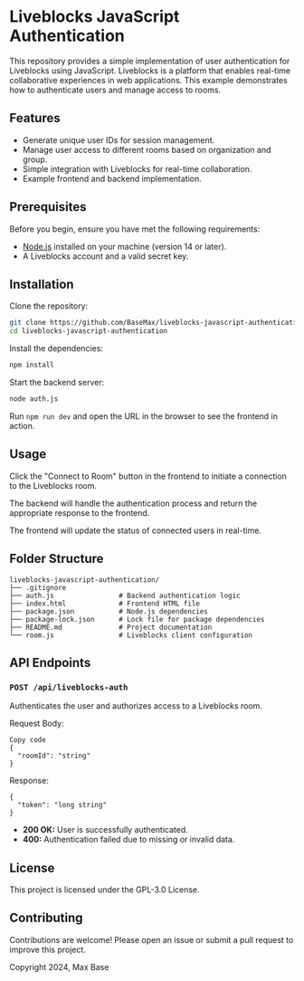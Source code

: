 # Liveblocks JavaScript Authentication

This repository provides a simple implementation of user authentication for Liveblocks using JavaScript. Liveblocks is a platform that enables real-time collaborative experiences in web applications. This example demonstrates how to authenticate users and manage access to rooms.

## Features

- Generate unique user IDs for session management.
- Manage user access to different rooms based on organization and group.
- Simple integration with Liveblocks for real-time collaboration.
- Example frontend and backend implementation.

## Prerequisites

Before you begin, ensure you have met the following requirements:

- [Node.js](https://nodejs.org/) installed on your machine (version 14 or later).
- A Liveblocks account and a valid secret key.

## Installation

Clone the repository:

 ```bash
 git clone https://github.com/BaseMax/liveblocks-javascript-authentication.git
 cd liveblocks-javascript-authentication
 ```

Install the dependencies:

```bash
npm install
```

Start the backend server:

```bash
node auth.js
```

Run `npm run dev` and open the URL in the browser to see the frontend in action.

## Usage

Click the "Connect to Room" button in the frontend to initiate a connection to the Liveblocks room.

The backend will handle the authentication process and return the appropriate response to the frontend.

The frontend will update the status of connected users in real-time.

## Folder Structure

```
liveblocks-javascript-authentication/
├── .gitignore
├── auth.js                # Backend authentication logic
├── index.html             # Frontend HTML file
├── package.json           # Node.js dependencies
├── package-lock.json      # Lock file for package dependencies
├── README.md              # Project documentation
└── room.js                # Liveblocks client configuration
```

## API Endpoints

### `POST /api/liveblocks-auth`

Authenticates the user and authorizes access to a Liveblocks room.

Request Body:

```
Copy code
{
  "roomId": "string"
}
```

Response:
```
{
  "token": "long string"
}
```

- **200 OK:** User is successfully authenticated.
- **400:** Authentication failed due to missing or invalid data.

## License

This project is licensed under the GPL-3.0 License.

## Contributing

Contributions are welcome! Please open an issue or submit a pull request to improve this project.

Copyright 2024, Max Base
